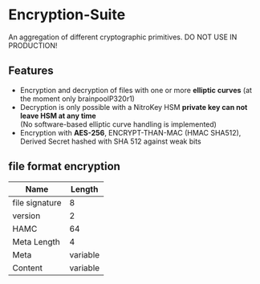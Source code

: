 # Encryption-Suite
An aggregation of different cryptographic primitives. DO NOT USE IN PRODUCTION!

## Features

- Encryption and decryption of files with one or more **elliptic curves** (at the moment only brainpoolP320r1)
- Decryption is only possible with a NitroKey HSM **private key can not leave HSM at any time**  
  (No software-based elliptic curve handling is implemented)
- Encryption with **AES-256**, ENCRYPT-THAN-MAC (HMAC SHA512), Derived Secret hashed with SHA 512 against weak bits

## file format encryption

| Name           | Length   |
| -------------- | -------- |
| file signature | 8        |
| version        | 2        |
| HAMC           | 64       |
| Meta Length    | 4        |
| Meta           | variable |
| Content        | variable |
